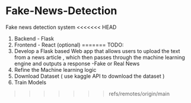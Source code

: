# Fake-News-Detection
Fake news detection system
<<<<<<< HEAD


1. Backend - Flask
2. Frontend - React (optional)
=======
TODO:
1. Develop a Flask based Web app that allows users to upload the text from a news article , which then passes through the machine learning engine and outputs a response -Fake or Real News
2. Refine the Machine learning logic
3. Download Dataset ( use kaggle API to download the dataset )
4. Train Models 
>>>>>>> refs/remotes/origin/main
